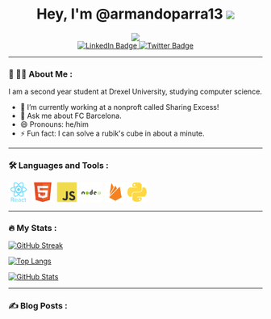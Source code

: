 <div id="header" align="center">
   <h1>
    Hey, I'm @armandoparra13
    <img src="https://media.giphy.com/media/hvRJCLFzcasrR4ia7z/giphy.gif" width="30px"/>
  </h1>
<!--   Make a octocat at https://myoctocat.dev and insert the link and image to the anchor tag and image tag below -->
   <a href="https://myoctocat.dev/@armandoparra13/octocat">
  <img align="center" src="https://files.myoctocat.dev/production/users/armandoparra13/apps/octocat/octocat-preview.gif?0.1247608727894165" width=200 /> 
</a>
  <div id="badges">
    <a href="https://www.linkedin.com/in/armando-parra-1bb2b2209/">
      <img src="https://img.shields.io/badge/LinkedIn-blue?style=for-the-badge&logo=linkedin&logoColor=white" alt="LinkedIn Badge"/>
    </a>
    <a href="[YOUR TWITTER ACCOUNT HERE]">
      <img src="https://img.shields.io/badge/Twitter-blue?style=for-the-badge&logo=twitter&logoColor=white" alt="Twitter Badge"/>
    </a>
  </div>
</div>
<div align="center">
</div>

---

### 👋 👨‍💻 About Me :
I am a second year student at Drexel University, studying computer science.

- 🌱  I’m currently working at a nonproft called Sharing Excess!
- 💬 Ask me about FC Barcelona.
- 😄 Pronouns: he/him
- ⚡ Fun fact: I can solve a rubik's cube in about a minute.

---

### :hammer_and_wrench: Languages and Tools :
<div>
  <img src="https://github.com/devicons/devicon/blob/master/icons/react/react-original-wordmark.svg" title="React" alt="React" width="40" height="40"/>&nbsp;
  <img src="https://github.com/devicons/devicon/blob/master/icons/html5/html5-original.svg" title="HTML5" alt="HTML" width="40" height="40"/>&nbsp;
  <img src="https://github.com/devicons/devicon/blob/master/icons/javascript/javascript-original.svg" title="JavaScript" alt="JavaScript" width="40" height="40"/>&nbsp;
  <img src="https://github.com/devicons/devicon/blob/master/icons/nodejs/nodejs-original-wordmark.svg" title="NodeJS" alt="NodeJS" width="40" height="40"/>&nbsp;
  <img src="https://github.com/devicons/devicon/blob/master/icons/firebase/firebase-plain.svg" title="Git" **alt="Git" width="40" height="40"/>
  <img src="https://github.com/devicons/devicon/blob/master/icons/python/python-plain.svg" title="Git" **alt="Git" width="40" height="40"/>
</div>

---

### :fire: My Stats :
[![GitHub Streak](http://github-readme-streak-stats.herokuapp.com?user=armandoparra13&theme=blueberry)](https://git.io/streak-stats)

[![Top Langs](https://github-readme-stats.vercel.app/api/top-langs/?username=armandoparra13&layout=compact&theme=blueberry)](https://github.com/anuraghazra/github-readme-stats)

[![GitHub Stats](https://github-readme-stats.vercel.app/api?username=armandoparra13&layout=compact&theme=blueberry)](https://github.com/anuraghazra/github-readme-stats)


---

### :writing_hand: Blog Posts :
<!-- - [] () -->
<!-- BLOG-POST-LIST:END -->


